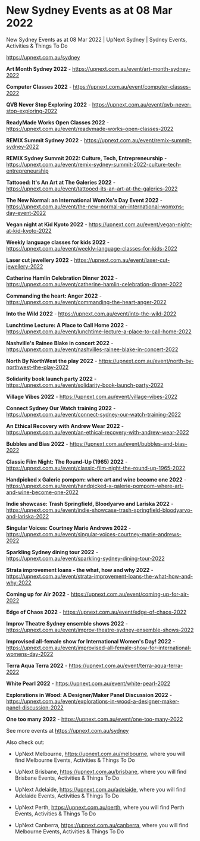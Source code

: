 # New Sydney Events as at 08 Mar 2022
New Sydney Events as at 08 Mar 2022 | UpNext Sydney | Sydney Events, Activities &amp; Things To Do

https://upnext.com.au/sydney


**Art Month Sydney 2022** - https://upnext.com.au/event/art-month-sydney-2022

**Computer Classes 2022** - https://upnext.com.au/event/computer-classes-2022

**QVB Never Stop Exploring 2022** - https://upnext.com.au/event/qvb-never-stop-exploring-2022

**ReadyMade Works Open Classes 2022** - https://upnext.com.au/event/readymade-works-open-classes-2022

**REMIX Summit Sydney 2022** - https://upnext.com.au/event/remix-summit-sydney-2022

**REMIX Sydney Summit 2022: Culture, Tech, Entrepreneurship** - https://upnext.com.au/event/remix-sydney-summit-2022-culture-tech-entrepreneurship

**Tattooed: It's An Art at The Galeries 2022** - https://upnext.com.au/event/tattooed-its-an-art-at-the-galeries-2022

**The New Normal: an International WomXn's Day Event 2022** - https://upnext.com.au/event/the-new-normal-an-international-womxns-day-event-2022

**Vegan night at Kid Kyoto 2022** - https://upnext.com.au/event/vegan-night-at-kid-kyoto-2022

**Weekly language classes for kids 2022** - https://upnext.com.au/event/weekly-language-classes-for-kids-2022

**Laser cut jewellery 2022** - https://upnext.com.au/event/laser-cut-jewellery-2022

**Catherine Hamlin Celebration Dinner 2022** - https://upnext.com.au/event/catherine-hamlin-celebration-dinner-2022

**Commanding the heart: Anger 2022** - https://upnext.com.au/event/commanding-the-heart-anger-2022

**Into the Wild 2022** - https://upnext.com.au/event/into-the-wild-2022

**Lunchtime Lecture: A Place to Call Home 2022** - https://upnext.com.au/event/lunchtime-lecture-a-place-to-call-home-2022

**Nashville's Rainee Blake in concert 2022** - https://upnext.com.au/event/nashvilles-rainee-blake-in-concert-2022

**North By NorthWest the play 2022** - https://upnext.com.au/event/north-by-northwest-the-play-2022

**Solidarity book launch party 2022** - https://upnext.com.au/event/solidarity-book-launch-party-2022

**Village Vibes 2022** - https://upnext.com.au/event/village-vibes-2022

**Connect Sydney Our Watch training 2022** - https://upnext.com.au/event/connect-sydney-our-watch-training-2022

**An Ethical Recovery with Andrew Wear 2022** - https://upnext.com.au/event/an-ethical-recovery-with-andrew-wear-2022

**Bubbles and Bias 2022** - https://upnext.com.au/event/bubbles-and-bias-2022

**Classic Film Night: The Round-Up (1965) 2022** - https://upnext.com.au/event/classic-film-night-the-round-up-1965-2022

**Handpicked x Galerie pompom: where art and wine become one 2022** - https://upnext.com.au/event/handpicked-x-galerie-pompom-where-art-and-wine-become-one-2022

**Indie showcase: Trash Springfield, Bloodyarvo and Lariska 2022** - https://upnext.com.au/event/indie-showcase-trash-springfield-bloodyarvo-and-lariska-2022

**Singular Voices: Courtney Marie Andrews 2022** - https://upnext.com.au/event/singular-voices-courtney-marie-andrews-2022

**Sparkling Sydney dining tour 2022** - https://upnext.com.au/event/sparkling-sydney-dining-tour-2022

**Strata improvement loans - the what, how and why 2022** - https://upnext.com.au/event/strata-improvement-loans-the-what-how-and-why-2022

**Coming up for Air 2022** - https://upnext.com.au/event/coming-up-for-air-2022

**Edge of Chaos 2022** - https://upnext.com.au/event/edge-of-chaos-2022

**Improv Theatre Sydney ensemble shows 2022** - https://upnext.com.au/event/improv-theatre-sydney-ensemble-shows-2022

**Improvised all-female show for International Women's Day! 2022** - https://upnext.com.au/event/improvised-all-female-show-for-international-womens-day-2022

**Terra Aqua Terra 2022** - https://upnext.com.au/event/terra-aqua-terra-2022

**White Pearl 2022** - https://upnext.com.au/event/white-pearl-2022

**Explorations in Wood: A Designer/Maker Panel Discussion 2022** - https://upnext.com.au/event/explorations-in-wood-a-designer-maker-panel-discussion-2022

**One too many 2022** - https://upnext.com.au/event/one-too-many-2022



See more events at https://upnext.com.au/sydney


Also check out:

* UpNext Melbourne, https://upnext.com.au/melbourne, where you will find Melbourne Events, Activities & Things To Do

* UpNext Brisbane, https://upnext.com.au/brisbane, where you will find Brisbane Events, Activities & Things To Do

* UpNext Adelaide, https://upnext.com.au/adelaide, where you will find Adelaide Events, Activities & Things To Do

* UpNext Perth, https://upnext.com.au/perth, where you will find Perth Events, Activities & Things To Do

* UpNext Canberra, https://upnext.com.au/canberra, where you will find Melbourne Events, Activities & Things To Do